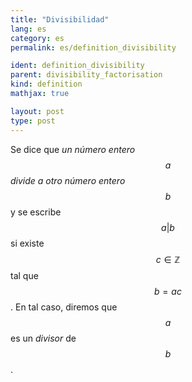 ```yaml
---
title: "Divisibilidad"
lang: es
category: es
permalink: es/definition_divisibility

ident: definition_divisibility
parent: divisibility_factorisation
kind: definition
mathjax: true

layout: post
type: post
---
```


Se dice que <i> un número entero $$a$$ divide a otro número entero $$b$$ </i> y se escribe $$a\vert b$$ si existe $$c\in\mathbb{Z}$$ tal que $$b=ac$$. En tal caso, diremos que $$a$$ es un <i>divisor</i> de $$b$$.